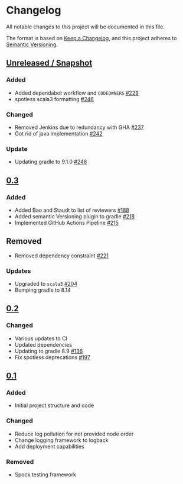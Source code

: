 # Changelog
All notable changes to this project will be documented in this file.

The format is based on [Keep a Changelog](https://keepachangelog.com/en/1.0.0/),
and this project adheres to [Semantic Versioning](https://semver.org/spec/v2.0.0.html).

## [Unreleased / Snapshot]

### Added
- Added dependabot workflow and `CODEOWNERS` [#229](https://github.com/ie3-institute/powerflow/issues/229)
- spotless scala3 formatting [#246](https://github.com/ie3-institute/powerflow/issues/246)

### Changed
- Removed Jenkins due to redundancy with GHA [#237](https://github.com/ie3-institute/powerflow/issues/237)
- Got rid of java implementation [#242](https://github.com/ie3-institute/powerflow/issues/242)

### Update
- Updating gradle to 9.1.0 [#248](https://github.com/ie3-institute/powerflow/issues/248)

## [0.3]

### Added
- Added Bao and Staudt to list of reviewers [#188](https://github.com/ie3-institute/powerflow/issues/188)
- Added semantic Versioning plugin to gradle [#218](https://github.com/ie3-institute/powerflow/issues/218)
- Implemented GitHub Actions Pipeline [#215](https://github.com/ie3-institute/powerflow/issues/215)

## Removed
- Removed dependency constraint [#221](https://github.com/ie3-institute/powerflow/issues/221)

### Updates
- Upgraded to `scala3` [#204](https://github.com/ie3-institute/powerflow/issues/204)
- Bumping gradle to 8.14

## [0.2]

### Changed
- Various updates to CI
- Updated dependencies
- Updating to gradle 8.9 [#136](https://github.com/ie3-institute/powerflow/issues/136)
- Fix spotless deprecations [#197](https://github.com/ie3-institute/powerflow/issues/197)

## [0.1]
### Added
- Initial project structure and code

### Changed
- Reduce log pollution for not provided node order
- Change logging framework to logback
- Add deployment capabilities

### Removed
- Spock testing framework

[Unreleased / Snapshot]: https://github.com/ie3-institute/powerflow/compare/0.3...HEAD
[0.3]: https://github.com/ie3-institute/powerflow/compare/0.2...0.3
[0.2]: https://github.com/ie3-institute/powerflow/compare/0.1...0.2
[0.1]: https://github.com/ie3-institute/powerflow/releases/tag/0.1
